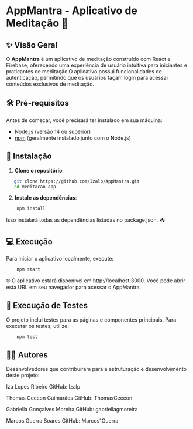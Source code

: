 # AppMantra - Aplicativo de Meditação 🌸

## ✨ Visão Geral

O **AppMantra** é um aplicativo de meditação construído com React e Firebase, oferecendo uma experiência de usuário intuitiva para iniciantes e praticantes de meditação.O aplicativo possui funcionalidades de autenticação, permitindo que os usuários façam login para acessar conteúdos exclusivos de meditação.

## 🛠️ Pré-requisitos

Antes de começar, você precisará ter instalado em sua máquina:

- [Node.js](https://nodejs.org/) (versão 14 ou superior) 
- [npm](https://www.npmjs.com/) (geralmente instalado junto com o Node.js) 

## 🚀 Instalação

1. **Clone o repositório**:

```bash
   git clone https://github.com/Izalp/AppMantra.git
   cd meditacao-app
```

2. **Instale as dependências**:
   
```bash
    npm install
```

Isso instalará todas as dependências listadas no package.json. 📥

## 💻 Execução

Para iniciar o aplicativo localmente, execute:

```bash
    npm start
```

🌐 O aplicativo estará disponível em http://localhost:3000. Você pode abrir esta URL em seu navegador para acessar o AppMantra.

## 🧪 Execução de Testes

O projeto inclui testes para as páginas e componentes principais. Para executar os testes, utilize:

```bash
    npm test
```

## 👩‍💻 Autores
Desenvolvedores que contribuíram para a estruturação e desenvolvimento deste projeto:

Iza Lopes Ribeiro
GitHub: Izalp

Thomas Ceccon Guimarães
GitHub: ThomasCeccon

Gabriella Gonçalves Moreira
GitHub: gabriellagmoreira

Marcos Guerra Soares
GitHub: Marcos1Guerra
